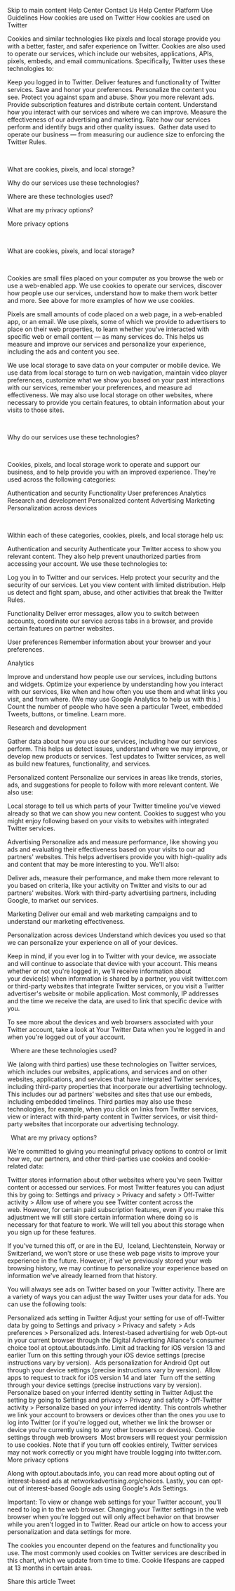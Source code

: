 Skip to main content
Help Center
Contact Us
Help Center
Platform Use Guidelines
How cookies are used on Twitter
How cookies are used on Twitter

Cookies and similar technologies like pixels and local storage provide you with a better, faster, and safer experience on Twitter. Cookies are also used to operate our services, which include our websites, applications, APIs, pixels, embeds, and email communications. Specifically, Twitter uses these technologies to:

Keep you logged in to Twitter.
Deliver features and functionality of Twitter services.
Save and honor your preferences.
Personalize the content you see.
Protect you against spam and abuse.
Show you more relevant ads.
Provide subscription features and distribute certain content.
Understand how you interact with our services and where we can improve.
Measure the effectiveness of our advertising and marketing.
Rate how our services perform and identify bugs and other quality issues. 
Gather data used to operate our business — from measuring our audience size to enforcing the Twitter Rules. 

 

What are cookies, pixels, and local storage?

Why do our services use these technologies?

Where are these technologies used?

What are my privacy options?

More privacy options

 

What are cookies, pixels, and local storage?

 

Cookies are small files placed on your computer as you browse the web or use a web-enabled app. We use cookies to operate our services, discover how people use our services, understand how to make them work better and more. See above for more examples of how we use cookies. 

Pixels are small amounts of code placed on a web page, in a web-enabled app, or an email. We use pixels, some of which we provide to advertisers to place on their web properties, to learn whether you've interacted with specific web or email content — as many services do. This helps us measure and improve our services and personalize your experience, including the ads and content you see.

We use local storage to save data on your computer or mobile device. We use data from local storage to turn on web navigation, maintain video player preferences, customize what we show you based on your past interactions with our services, remember your preferences, and measure ad effectiveness. We may also use local storage on other websites, where necessary to provide you certain features, to obtain information about your visits to those sites.

 

Why do our services use these technologies?

 

Cookies, pixels, and local storage work to operate and support our business, and to help provide you with an improved experience. They're used across the following categories:

Authentication and security
Functionality
User preferences
Analytics
Research and development
Personalized content
Advertising
Marketing
Personalization across devices

 

Within each of these categories, cookies, pixels, and local storage help us:

Authentication and security
Authenticate your Twitter access to show you relevant content. They also help prevent unauthorized parties from accessing your account. We use these technologies to:

Log you in to Twitter and our services.
Help protect your security and the security of our services.
Let you view content with limited distribution.
Help us detect and fight spam, abuse, and other activities that break the Twitter Rules.

Functionality
Deliver error messages, allow you to switch between accounts, coordinate our service across tabs in a browser, and provide certain features on partner websites. 

User preferences
Remember information about your browser and your preferences.

Analytics

Improve and understand how people use our services, including buttons and widgets.
Optimize your experience by understanding how you interact with our services, like when and how often you use them and what links you visit, and from where. (We may use Google Analytics to help us with this.) 
Count the number of people who have seen a particular Tweet, embedded Tweets, buttons, or timeline. Learn more.

Research and development

Gather data about how you use our services, including how our services perform. This helps us detect issues, understand where we may improve, or develop new products or services.
Test updates to Twitter services, as well as build new features, functionality, and services. 

Personalized content
Personalize our services in areas like trends, stories, ads, and suggestions for people to follow with more relevant content. We also use:

Local storage to tell us which parts of your Twitter timeline you've viewed already so that we can show you new content.
Cookies to suggest who you might enjoy following based on your visits to websites with integrated Twitter services.

Advertising
Personalize ads and measure performance, like showing you ads and evaluating their effectiveness based on your visits to our ad partners' websites. This helps advertisers provide you with high-quality ads and content that may be more interesting to you. We'll also:

Deliver ads, measure their performance, and make them more relevant to you based on criteria, like your activity on Twitter and visits to our ad partners' websites.
Work with third-party advertising partners, including Google, to market our services.

Marketing
Deliver our email and web marketing campaigns and to understand our marketing effectiveness.

Personalization across devices
Understand which devices you used so that we can personalize your experience on all of your devices.

Keep in mind, if you ever log in to Twitter with your device, we associate and will continue to associate that device with your account. This means whether or not you're logged in, we'll receive information about your device(s) when information is shared by a partner, you visit twitter.com or third-party websites that integrate Twitter services, or you visit a Twitter advertiser's website or mobile application. Most commonly, IP addresses and the time we receive the data, are used to link that specific device with you. 

To see more about the devices and web browsers associated with your Twitter account, take a look at Your Twitter Data when you're logged in and when you're logged out of your account. 

 
Where are these technologies used?
 

We (along with third parties) use these technologies on Twitter services, which includes our websites, applications, and services and on other websites, applications, and services that have integrated Twitter services, including third-party properties that incorporate our advertising technology. This includes our ad partners’ websites and sites that use our embeds, including embedded timelines. Third parties may also use these technologies, for example, when you click on links from Twitter services, view or interact with third-party content in Twitter services, or visit third-party websites that incorporate our advertising technology.

 
What are my privacy options?
 

We're committed to giving you meaningful privacy options to control or limit how we, our partners, and other third-parties use cookies and cookie-related data:

Twitter stores information about other websites where you've seen Twitter content or accessed our services. For most Twitter features you can adjust this by going to: Settings and privacy > Privacy and safety > Off-Twitter activity > Allow use of where you see Twitter content across the web. However, for certain paid subscription features, even if you make this adjustment we will still store certain information where doing so is necessary for that feature to work. We will tell you about this storage when you sign up for these features.  

If you’ve turned this off, or are in the EU,  Iceland, Liechtenstein, Norway or Switzerland, we won't store or use these web page visits to improve your experience in the future. However, if we've previously stored your web browsing history, we may continue to personalize your experience based on information we've already learned from that history.

You will always see ads on Twitter based on your Twitter activity. There are a variety of ways you can adjust the way Twitter uses your data for ads. You can use the following tools:

Personalized ads setting in Twitter
Adjust your setting for use of off-Twitter data by going to Settings and privacy > Privacy and safety > Ads preferences > Personalized ads.
Interest-based advertising for web
Opt-out in your current browser through the Digital Advertising Alliance's consumer choice tool at optout.aboutads.info.
Limit ad tracking for iOS version 13 and earlier
Turn on this setting through your iOS device settings (precise instructions vary by version). 
Ads personalization for Android
Opt out through your device settings (precise instructions vary by version). 
Allow apps to request to track for iOS version 14 and later 
Turn off the setting through your device settings (precise instructions vary by version). 
Personalize based on your inferred identity setting in Twitter
Adjust the setting by going to Settings and privacy > Privacy and safety > Off-Twitter activity > Personalize based on your inferred identity. This controls whether we link your account to browsers or devices other than the ones you use to log into Twitter (or if you're logged out, whether we link the browser or device you're currently using to any other browsers or devices).
Cookie settings through web browsers 
Most browsers will request your permission to use cookies. Note that if you turn off cookies entirely, Twitter services may not work correctly or you might have trouble logging into twitter.com.
 
More privacy options
 

Along with optout.aboutads.info, you can read more about opting out of interest-based ads at networkadvertising.org/choices. Lastly, you can opt-out of interest-based Google ads using Google's Ads Settings.

Important: To view or change web settings for your Twitter account, you'll need to log in to the web browser. Changing your Twitter settings in the web browser when you’re logged out will only affect behavior on that browser while you aren't logged in to Twitter. Read our article on how to access your personalization and data settings for more.

The cookies you encounter depend on the features and functionality you use. The most commonly used cookies on Twitter services are described in this chart, which we update from time to time. Cookie lifespans are capped at 13 months in certain areas. 


Share this article
Tweet